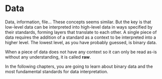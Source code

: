 # Data

Data, information, file... These concepts seems similar. But the key is that low-level data can be interpreted into high-level data in ways specified by their standards, forming layers that translate to each other. A single piece of data requires the addition of a standard as a context to be interpreted into a higher level. The lowest level, as you have probably guessed, is binary data.

When a piece of data does not have any context so it can only be read as-is without any understanding, it is called **raw**.

In the following chapters, you are going to learn about binary data and the most fundamental standards for data interpretation.
